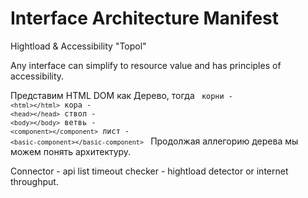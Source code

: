# Interface Architecture Manifest

Hightload & Accessibility "Topol"

Any interface can simplify to resource value and has principles of accessibility.


Представим HTML DOM как Дерево, тогда 
<code>
  корни - ``<html></html>``
    кора - ``<head></head>``
    ствол - ``<body></body>``
      ветвь - ``<component></component>``
      лист - ``<basic-component></basic-component>``
</code>
    Продолжая аллегорию дерева мы можем понять архитектуру.


Connector - api list
  timeout checker - hightload detector or internet throughput.






